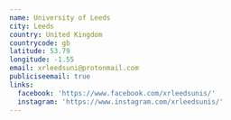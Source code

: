 ```yaml
---
name: University of Leeds
city: Leeds
country: United Kingdom
countrycode: gb
latitude: 53.79
longitude: -1.55
email: xrleedsuni@protonmail.com
publiciseemail: true
links:
  facebook: 'https://www.facebook.com/xrleedsunis/'
  instagram: 'https://www.instagram.com/xrleedsunis/'
---
```


